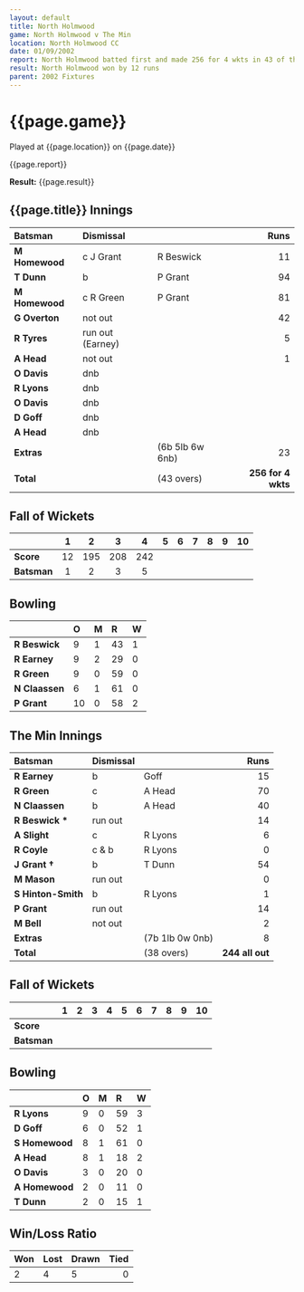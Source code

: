 ```yaml
---
layout: default
title: North Holmwood
game: North Holmwood v The Min
location: North Holmwood CC
date: 01/09/2002
report: North Holmwood batted first and made 256 for 4 wkts in 43 of their 45 overs. The Min replied with 244 all out in 38 overs
result: North Holmwood won by 12 runs
parent: 2002 Fixtures
---
```


# {{page.game}}

Played at {{page.location}} on {{page.date}}

{{page.report}}

**Result:** {{page.result}}

## {{page.title}} Innings

| Batsman | Dismissal |  | Runs |
|:---|:---|---|---:|
| **M Homewood** | c J Grant | R Beswick | 11 |
| **T Dunn** | b | P Grant | 94 |
| **M Homewood** | c R Green | P Grant | 81 |
| **G Overton** | not out |  | 42 |
| **R Tyres** | run out (Earney) |  | 5 |
| **A Head** | not out |   | 1 |
| **O Davis** | dnb |  |  |
| **R Lyons** | dnb |  |  |
| **O Davis** | dnb |  |  |
| **D Goff** | dnb |  |  |
| **A Head** | dnb |  |  |
| **Extras** | | (6b 5lb 6w 6nb) | 23 |
| **Total** | | (43 overs) | **256 for 4 wkts** |

## Fall of Wickets

| | 1 | 2 | 3 | 4 | 5 | 6 | 7 | 8 | 9 | 10 |
|---|:---:|:---:|:---:|:---:|:---:|:---:|:---:|:---:|:---:|:---:|
| **Score** | 12 | 195 | 208 | 242 |  |  |  |  |  |  |
| **Batsman** | 1 | 2 | 3 | 5 |  |  |  |  |  |  |

## Bowling

| | O | M | R | W |
|---|:---|:---|:---|:---|
| **R Beswick** | 9 | 1 | 43 | 1 |
| **R Earney** | 9 | 2 | 29 | 0 |
| **R Green** | 9 | 0 | 59 | 0 |
| **N Claassen** | 6 | 1 | 61 | 0 |
| **P Grant** | 10 | 0 | 58 | 2 |

## The Min Innings

| Batsman | Dismissal |  | Runs |
|:---|:---|---|---:|
| **R Earney** | b | Goff | 15 |
| **R Green** | c | A Head | 70 |
| **N Claassen** | b | A Head | 40 |
| **R Beswick &#42;** | run out |  | 14 |
| **A Slight** | c | R Lyons | 6 |
| **R Coyle** | c & b | R Lyons | 0 |
| **J Grant &#8224;** | b | T Dunn | 54 |
| **M Mason** | run out |  | 0 |
| **S Hinton-Smith** | b | R Lyons | 1 |
| **P Grant** | run out |  | 14 |
| **M Bell** | not out |  | 2 |
| **Extras** | | (7b 1lb 0w 0nb) | 8 |
| **Total** | | (38 overs) | **244 all out** |

## Fall of Wickets

| | 1 | 2 | 3 | 4 | 5 | 6 | 7 | 8 | 9 | 10 |
|---|:---:|:---:|:---:|:---:|:---:|:---:|:---:|:---:|:---:|:---:|
| **Score** |  |  |  |  |  |  |  |  |  |  |
| **Batsman** |  |  |  |  |  |  |  |  |  |  |

## Bowling

| | O | M | R | W |
|---|:---|:---|:---|:---|
| **R Lyons** | 9 | 0 | 59 | 3 |
| **D Goff** | 6 | 0 | 52 | 1 |
| **S Homewood** | 8 | 1 | 61 | 0 |
| **A Head** | 8 | 1 | 18 | 2 |
| **O Davis** | 3 | 0 | 20 | 0 |
| **A Homewood** | 2 | 0 | 11 | 0 |
| **T Dunn** | 2 | 0 | 15 | 1 |

## Win/Loss Ratio

| Won | Lost | Drawn | Tied |
|:---|:---|:---|---:|
| 2 | 4 | 5 | 0 |